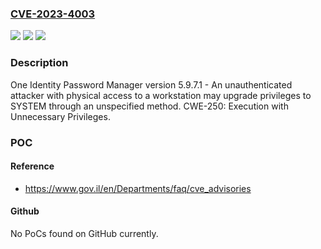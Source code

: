 ### [CVE-2023-4003](https://cve.mitre.org/cgi-bin/cvename.cgi?name=CVE-2023-4003)
![](https://img.shields.io/static/v1?label=Product&message=%20One&color=blue)
![](https://img.shields.io/static/v1?label=Version&message=version%205.9.7.1%20&color=brightgreen)
![](https://img.shields.io/static/v1?label=Vulnerability&message=CWE-250%20-Execution%20with%20Unnecessary%20Privileges.%20&color=brightgreen)

### Description

One Identity Password Manager version 5.9.7.1 - An unauthenticated attacker with physical access to a workstation may upgrade privileges to SYSTEM through an unspecified method. CWE-250: Execution with Unnecessary Privileges. 

### POC

#### Reference
- https://www.gov.il/en/Departments/faq/cve_advisories

#### Github
No PoCs found on GitHub currently.

